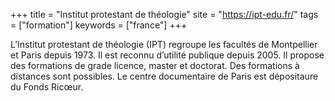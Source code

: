 +++
title = "Institut protestant de théologie"
site = "https://ipt-edu.fr/"
tags = ["formation"]
keywords = ["france"]
+++

L’Institut protestant de théologie (IPT) regroupe les facultés de Montpellier et Paris depuis 1973. Il est reconnu d’utilité publique depuis 2005. Il propose des formations de grade licence, master et doctorat. Des formations à distances sont possibles. Le centre documentaire de Paris est dépositaure du Fonds Ricœur.
